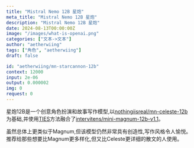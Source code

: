```yaml
---
title: "Mistral Nemo 12B 星炮"
meta_title: "Mistral Nemo 12B 星炮"
description: "Mistral Nemo 12B 星炮"
date: 2024-08-13T00:00:00Z
image: "/images/what-is-openai.png"
categories: ["文本->文本"]
author: "aetherwiing"
tags: ["角色", "aetherwiing"]
draft: false

id: "aetherwiing/mn-starcannon-12b"
context: 12000
input: 2e-06
output: 0.000002
img: 0
request: 0
---
```


星炮12B是一个创意角色扮演和故事写作模型,以[nothingiisreal/mn-celeste-12b](https://openrouter.ai/models/nothingiisreal/mn-celeste-12b)为基础,并使用[TIES](https://arxiv.org/abs/2306.01708)方法融合了[intervitens/mini-magnum-12b-v1.1](https://huggingface.co/intervitens/mini-magnum-12b-v1.1)。

虽然总体上更类似于Magnum,但该模型仍然非常具有创造性,写作风格令人愉悦。推荐给那些想要比Magnum更多样化,但又比Celeste更详细的散文的人使用。